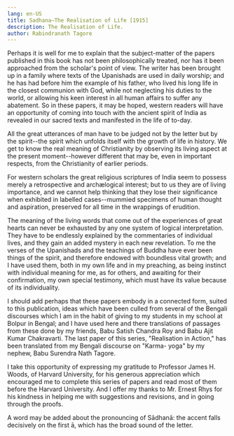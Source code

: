 ```yaml
---
lang: en-US
title: Sadhana—The Realisation of Life [1915]
description: The Realisation of Life.
author: Rabindranath Tagore
---
```


Perhaps it is well for me to explain that the subject-matter of the papers published in this book has not been philosophically treated, nor has it been approached from the scholar's point of view. The writer has been brought up in a family where texts of the Upanishads are used in daily worship; and he has had before him the example of his father, who lived his long life in the closest communion with God, while not neglecting his duties to the world, or allowing his keen interest in all human affairs to suffer any abatement. So in these papers, it may be hoped, western readers will have an opportunity of coming into touch with the ancient spirit of India as revealed in our sacred texts and manifested in the life of to-day.

All the great utterances of man have to be judged not by the letter but by the spirit--the spirit which unfolds itself with the growth of life in history. We get to know the real meaning of Christianity by observing its living aspect at the present moment--however different that may be, even in important respects, from the Christianity of earlier periods.

For western scholars the great religious scriptures of India seem to possess merely a retrospective and archælogical interest; but to us they are of living importance, and we cannot help thinking that they lose their significance when exhibited in labelled cases--mummied specimens of human thought and aspiration, preserved for all time in the wrappings of erudition.

The meaning of the living words that come out of the experiences of great hearts can never be exhausted by any one system of logical interpretation. They have to be endlessly explained by the commentaries of individual lives, and they gain an added mystery in each new revelation. To me the verses of the Upanishads and the teachings of Buddha have ever been things of the spirit, and therefore endowed with boundless vital growth; and I have used them, both in my own life and in my preaching, as being instinct with individual meaning for me, as for others, and awaiting for their confirmation, my own special testimony, which must have its value because of its individuality.

I should add perhaps that these papers embody in a connected form, suited to this publication, ideas which have been culled from several of the Bengali discourses which I am in the habit of giving to my students in my school at Bolpur in Bengal; and I have used here and there translations of passages from these done by my friends, Babu Satish Chandra Roy and Babu Ajit Kumar Chakravarti. The last paper of this series, "Realisation in Action," has been translated from my Bengali discourse on "Karma- yoga" by my nephew, Babu Surendra Nath Tagore.

I take this opportunity of expressing my gratitude to Professor James H. Woods, of Harvard University, for his generous appreciation which encouraged me to complete this series of papers and read most of them before the Harvard University. And I offer my thanks to Mr. Ernest Rhys for his kindness in helping me with suggestions and revisions, and in going through the proofs.

A word may be added about the pronouncing of Sādhanā: the accent falls decisively on the first ā, which has the broad sound of the letter. 